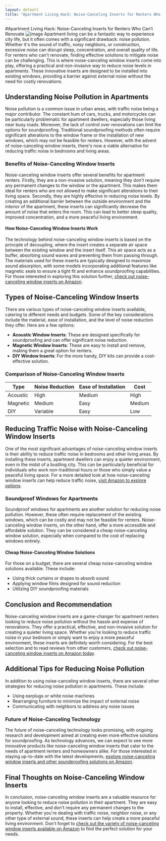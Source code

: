 ```yaml
---
layout: default
title: "Apartment Living Hack: Noise-Canceling Inserts for Renters Who Can’t Renovate"
---
```

#Apartment Living Hack: Noise-Canceling Inserts for Renters Who Can’t Renovate
![image](https://github.com/user-attachments/assets/7a0166fb-8642-4e55-9a8e-9bb8a526dbc7)
Apartment living can be a fantastic way to experience city life, but it often comes with a significant drawback: noise pollution. Whether it's the sound of traffic, noisy neighbors, or construction, excessive noise can disrupt sleep, concentration, and overall quality of life. For renters who can't renovate, finding effective solutions to mitigate noise can be challenging. This is where noise-canceling window inserts come into play, offering a practical and non-invasive way to reduce noise levels in apartments. These innovative inserts are designed to be installed into existing windows, providing a barrier against external noise without the need for costly renovations.

## Understanding Noise Pollution in Apartments
Noise pollution is a common issue in urban areas, with traffic noise being a major contributor. The constant hum of cars, trucks, and motorcycles can be particularly problematic for apartment dwellers, especially those living near busy roads. Moreover, the lack of control over renovations can limit the options for soundproofing. Traditional soundproofing methods often require significant alterations to the window frame or the installation of new windows, which may not be feasible for renters. However, with the advent of noise-canceling window inserts, there's now a viable alternative for reducing traffic noise in bedrooms and living areas.

### Benefits of Noise-Canceling Window Inserts
Noise-canceling window inserts offer several benefits for apartment renters. Firstly, they are a non-invasive solution, meaning they don't require any permanent changes to the window or the apartment. This makes them ideal for renters who are not allowed to make significant alterations to their living space. Secondly, they are highly effective in reducing noise levels. By creating an additional barrier between the outside environment and the interior of the apartment, these inserts can significantly decrease the amount of noise that enters the room. This can lead to better sleep quality, improved concentration, and a more peaceful living environment.

#### How Noise-Canceling Window Inserts Work
The technology behind noise-canceling window inserts is based on the principle of decoupling, where the insert creates a separate air space between the existing window and the insert itself. This air space acts as a buffer, absorbing sound waves and preventing them from passing through. The materials used for these inserts are typically designed to maximize sound absorption, with some models incorporating additional features like magnetic seals to ensure a tight fit and enhance soundproofing capabilities. For those interested in exploring this solution further, [check out noise-canceling window inserts on Amazon](https://amzn.to/3Dq2zIr).

## Types of Noise-Canceling Window Inserts
There are various types of noise-canceling window inserts available, catering to different needs and budgets. Some of the key considerations include the material, ease of installation, and the level of noise reduction they offer. Here are a few options:
- **Acoustic Window Inserts**: These are designed specifically for soundproofing and can offer significant noise reduction.
- **Magnetic Window Inserts**: These are easy to install and remove, making them a great option for renters.
- **DIY Window Inserts**: For the more handy, DIY kits can provide a cost-effective solution.

### Comparison of Noise-Canceling Window Inserts
| Type | Noise Reduction | Ease of Installation | Cost |
| --- | --- | --- | --- |
| Acoustic | High | Medium | High |
| Magnetic | Medium | Easy | Medium |
| DIY | Variable | Easy | Low |

## Reducing Traffic Noise with Noise-Canceling Window Inserts
One of the most significant advantages of noise-canceling window inserts is their ability to reduce traffic noise in bedrooms and other living areas. By installing these inserts, apartment dwellers can enjoy a quieter environment, even in the midst of a bustling city. This can be particularly beneficial for individuals who work non-traditional hours or those who simply value a peaceful living space. For a more detailed look at how noise-canceling window inserts can help reduce traffic noise, [visit Amazon to explore options](https://amzn.to/3Dq2zIr).

### Soundproof Windows for Apartments
Soundproof windows for apartments are another solution for reducing noise pollution. However, these often require replacement of the existing windows, which can be costly and may not be feasible for renters. Noise-canceling window inserts, on the other hand, offer a more accessible and affordable solution. They can be considered a cheap noise-canceling window solution, especially when compared to the cost of replacing windows entirely.

#### Cheap Noise-Canceling Window Solutions
For those on a budget, there are several cheap noise-canceling window solutions available. These include:
- Using thick curtains or drapes to absorb sound
- Applying window films designed for sound reduction
- Utilizing DIY soundproofing materials

## Conclusion and Recommendation
Noise-canceling window inserts are a game-changer for apartment renters looking to reduce noise pollution without the hassle and expense of renovations. They offer a practical, effective, and non-invasive solution for creating a quieter living space. Whether you're looking to reduce traffic noise in your bedroom or simply want to enjoy a more peaceful environment, these inserts are definitely worth considering. For the best selection and to read reviews from other customers, [check out noise-canceling window inserts on Amazon today](https://amzn.to/3Dq2zIr).

## Additional Tips for Reducing Noise Pollution
In addition to using noise-canceling window inserts, there are several other strategies for reducing noise pollution in apartments. These include:
- Using earplugs or white noise machines
- Rearranging furniture to minimize the impact of external noise
- Communicating with neighbors to address any noise issues

### Future of Noise-Canceling Technology
The future of noise-canceling technology looks promising, with ongoing research and development aimed at creating even more effective solutions for soundproofing. As technology advances, we can expect to see more innovative products like noise-canceling window inserts that cater to the needs of apartment renters and homeowners alike. For those interested in staying up-to-date with the latest developments, [explore noise-canceling window inserts and other soundproofing solutions on Amazon](https://amzn.to/3Dq2zIr).

## Final Thoughts on Noise-Canceling Window Inserts
In conclusion, noise-canceling window inserts are a valuable resource for anyone looking to reduce noise pollution in their apartment. They are easy to install, effective, and don't require any permanent changes to the property. Whether you're dealing with traffic noise, neighbor noise, or any other type of external sound, these inserts can help create a more peaceful living environment. Don't forget to [check out the variety of noise-canceling window inserts available on Amazon](https://amzn.to/3Dq2zIr) to find the perfect solution for your needs.

